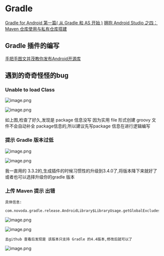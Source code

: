 # Gradle

[Gradle for Android 第一篇( 从 Gradle 和 AS 开始 )](https://segmentfault.com/a/1190000004229002)
[拥抱 Android Studio 之四：Maven 仓库使用与私有仓库搭建](http://kvh.io/cn/embrace-android-studio-maven-deploy.html)
## Gradle 插件的编写
[手把手图文并茂教你发布Android开源库](https://blog.csdn.net/hejjunlin/article/details/52452220)

## 遇到的奇奇怪怪的bug

### Unable to load Class

![image.png](https://upload-images.jianshu.io/upload_images/61189-6c18826b13b11a65.png?imageMogr2/auto-orient/strip%7CimageView2/2/w/1240)

![image.png](https://upload-images.jianshu.io/upload_images/61189-a6989c320df04b94.png?imageMogr2/auto-orient/strip%7CimageView2/2/w/1240)

如上图,检查了好久,发现是 package 信息没写
因为实用 file 形式创建 groovy 文件不会自动补全 package信息的,所以建议先写package 信息在进行逻辑编写


### 提示 Gradle 版本过低

![image.png](https://upload-images.jianshu.io/upload_images/61189-72f021adafbc2f2b.png?imageMogr2/auto-orient/strip%7CimageView2/2/w/1240)

![image.png](https://upload-images.jianshu.io/upload_images/61189-cf053f622899d3a6.png?imageMogr2/auto-orient/strip%7CimageView2/2/w/1240)

我一直用的 3.3.2的,生成插件的时候习惯性的升级到3.4.0了,将版本降下来就好了 
或者也可以选择升级你的gradle 版本

### 上传 Maven 提示 出错
    
    具体信息:
        com.novoda.gradle.release.AndroidLibrary$LibraryUsage.getGlobalExcludes()Ljava/util/Set

![image.png](https://upload-images.jianshu.io/upload_images/61189-dfe0cd2221f5fd94.png?imageMogr2/auto-orient/strip%7CimageView2/2/w/1240)

![image.png](https://upload-images.jianshu.io/upload_images/61189-4e899ec4553ac41a.png?imageMogr2/auto-orient/strip%7CimageView2/2/w/1240)

    去github 查看后发现是 该版本只支持 Gradle 的4.4版本,修改后就可以了

![image.png](https://upload-images.jianshu.io/upload_images/61189-f46267d91f8c6e67.png?imageMogr2/auto-orient/strip%7CimageView2/2/w/1240)